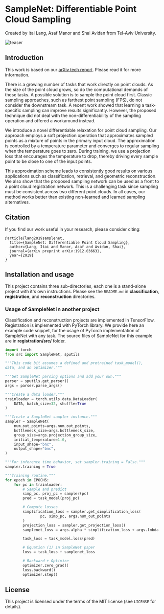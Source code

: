 # SampleNet: Differentiable Point Cloud Sampling
Created by Itai Lang, Asaf Manor and Shai Avidan from Tel-Aviv University.

![teaser](https://github.com/itailang/SampleNet/blob/master/doc/teaser.png)

## Introduction
This work is based on our [arXiv tech report](https://arxiv.org/abs/1912.03663). Please read it for more information.

There is a growing number of tasks that work directly on point clouds. As the size of the point cloud grows, so do the computational demands of these tasks. A possible solution is to sample the point cloud first. Classic sampling approaches, such as farthest point sampling (FPS), do not consider the downstream task. A recent work showed that learning a task-specific sampling can improve results significantly. However, the proposed technique did not deal with the non-differentiability of the sampling operation and offered a workaround instead.

We introduce a novel differentiable relaxation for point cloud sampling. Our approach employs a soft projection operation that approximates sampled points as a mixture of points in the primary input cloud. The approximation is controlled by a temperature parameter and converges to regular sampling when the temperature goes to zero. During training, we use a projection loss that encourages the temperature to drop, thereby driving every sample point to be close to one of the input points.

This approximation scheme leads to consistently good results on various applications such as classification, retrieval, and geometric reconstruction. We also show that the proposed sampling network can be used as a front to a point cloud registration network. This is a challenging task since sampling must be consistent across two different point clouds. In all cases, our method works better than existing non-learned and learned sampling alternatives.

## Citation
If you find our work useful in your research, please consider citing:

	@article{lang2019samplenet,
	  title={SampleNet: Differentiable Point Cloud Sampling},
	  author={Lang, Itai and Manor, Asaf and Avidan, Shai},
	  journal={arXiv preprint arXiv:1912.03663},
	  year={2019}
	}

## Installation and usage
This project contains three sub-directories, each one is a stand-alone project with it's own instructions. Please see the `README.md` in **classification**, **registration**, and **reconstruction** directories.

### Usage of SampleNet in another project
Classification and reconstruction projects are implemented in TensorFlow. Registration is implemented with PyTorch library. We provide here an example code snippet, for the usage of PyTorch implementation of SampleNet with any task. The source files of SampleNet for this example are in **registration/src/** folder.
```python
import torch
from src import SampleNet, sputils

"""This code bit assumes a defined and pretrained task_model(),
data, and an optimizer."""

"""Get SampleNet parsing options and add your own."""
parser = sputils.get_parser()
args = parser.parse_args()

"""Create a data loader."""
trainloader = torch.utils.data.DataLoader(
    DATA, batch_size=32, shuffle=True
)

"""Create a SampleNet sampler instance."""
sampler = SampleNet(
    num_out_points=args.num_out_points,
    bottleneck_size=args.bottleneck_size,
    group_size=args.projection_group_size,
    initial_temperature=1.0,
    input_shape="bnc",
    output_shape="bnc",
)

"""For inference time behavior, set sampler.training = False."""
sampler.training = True

"""Training routine."""
for epoch in EPOCHS:
    for pc in trainloader:
        # Sample and predict
        simp_pc, proj_pc = sampler(pc)
        pred = task_model(proj_pc)

        # Compute losses
        simplification_loss = sampler.get_simplification_loss(
                pc, simp_pc, args.num_out_points
        )
        projection_loss = sampler.get_projection_loss()
        samplenet_loss = args.alpha * simplification_loss + args.lmbda * projection_loss

        task_loss = task_model.loss(pred)

        # Equation (1) in SampleNet paper
        loss = task_loss + samplenet_loss

        # Backward + Optimize
        optimizer.zero_grad()
        loss.backward()
        optimizer.step()
```

## License
This project is licensed under the terms of the MIT license (see `LICENSE` for details).
